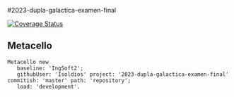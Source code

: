 #2023-dupla-galactica-examen-final

[![Coverage Status](https://coveralls.io/repos/github/Isoldios/2023-dupla-galactica-examen-final/badge.svg?branch=master)](https://coveralls.io/github/Isoldios/2023-dupla-galactica-examen-final?branch=master)

## Metacello

```smalltalk
Metacello new
   baseline: 'IngSoft2';
   githubUser: 'Isoldios' project: '2023-dupla-galactica-examen-final' commitish: 'master' path: 'repository';
   load: 'development'.
```
